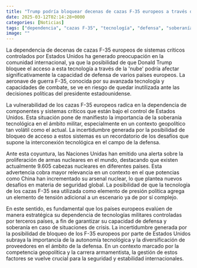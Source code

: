 ```yaml
---
title: "Trump podría bloquear decenas de cazas F-35 europeos a través del control en la 'nube' que EEUU ejerce sobre su tecnología"
date: 2025-03-12T02:14:28+0000
categories: [Noticias]
tags: ["dependencia", "cazas F-35", "tecnología", "defensa", "soberanía tecnológica", "armas nucleares", "seguridad global"]
image: ""
---
```


La dependencia de decenas de cazas F-35 europeos de sistemas críticos controlados por Estados Unidos ha generado preocupación en la comunidad internacional, ya que la posibilidad de que Donald Trump bloquee el acceso a esta tecnología a través de la 'nube' podría afectar significativamente la capacidad de defensa de varios países europeos. La aeronave de guerra F-35, conocida por su avanzada tecnología y capacidades de combate, se ve en riesgo de quedar inutilizada ante las decisiones políticas del presidente estadounidense.

La vulnerabilidad de los cazas F-35 europeos radica en la dependencia de componentes y sistemas críticos que están bajo el control de Estados Unidos. Esta situación pone de manifiesto la importancia de la soberanía tecnológica en el ámbito militar, especialmente en un contexto geopolítico tan volátil como el actual. La incertidumbre generada por la posibilidad de bloqueo de acceso a estos sistemas es un recordatorio de los desafíos que supone la interconexión tecnológica en el campo de la defensa.

Ante esta coyuntura, las Naciones Unidas han emitido una alerta sobre la proliferación de armas nucleares en el mundo, destacando que existen actualmente 9.605 cabezas nucleares en diferentes países. Esta advertencia cobra mayor relevancia en un contexto en el que potencias como China han incrementado su arsenal nuclear, lo que plantea nuevos desafíos en materia de seguridad global. La posibilidad de que la tecnología de los cazas F-35 sea utilizada como elemento de presión política agrega un elemento de tensión adicional a un escenario ya de por sí complejo.

En este sentido, es fundamental que los países europeos evalúen de manera estratégica su dependencia de tecnologías militares controladas por terceros países, a fin de garantizar su capacidad de defensa y soberanía en caso de situaciones de crisis. La incertidumbre generada por la posibilidad de bloqueo de los F-35 europeos por parte de Estados Unidos subraya la importancia de la autonomía tecnológica y la diversificación de proveedores en el ámbito de la defensa. En un contexto marcado por la competencia geopolítica y la carrera armamentista, la gestión de estos factores se vuelve crucial para la seguridad y estabilidad internacionales.
    